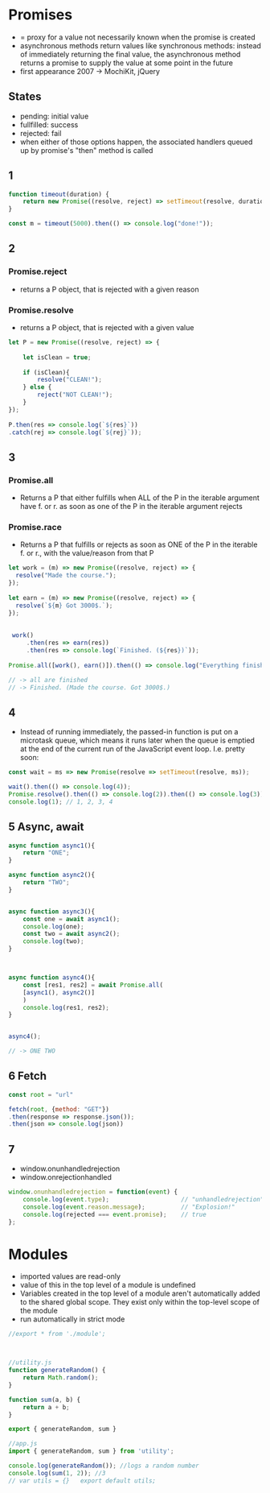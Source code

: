 # Promises

* = proxy for a value not necessarily known when the promise is created
* asynchronous methods return values like synchronous methods: instead of immediately returning the final value, the asynchronous method returns a promise to supply the value at some point in the future
* first appearance 2007 ->  MochiKit, jQuery

## States
* pending: initial value
* fullfilled: success
* rejected: fail
* when either of those options happen, the associated handlers queued up by promise's "then" method is called

## 1

```javascript 
function timeout(duration) {
    return new Promise((resolve, reject) => setTimeout(resolve, duration));
}

const m = timeout(5000).then(() => console.log("done!"));
```
## 2
### Promise.reject
* returns a P object, that is rejected with a given reason

### Promise.resolve
* returns a P object, that is rejected with a given value

```javascript
let P = new Promise((resolve, reject) => {
    
    let isClean = true;
    
    if (isClean){
        resolve("CLEAN!");
    } else {
        reject("NOT CLEAN!");
    }
});
    
P.then(res => console.log(`${res}`))
.catch(rej => console.log(`${rej}`));
   ``` 
## 3
### Promise.all
* Returns a P that either fulfills when ALL of the P in the iterable argument have f. or r. as soon as one of the P in the iterable argument rejects
### Promise.race
* Returns a P that fulfills or rejects as soon as ONE of the P in the iterable f. or r., with the value/reason from that P
```javascript
let work = (m) => new Promise((resolve, reject) => {
  resolve("Made the course.");  
});
 
let earn = (m) => new Promise((resolve, reject) => {
  resolve(`${m} Got 3000$.`);  
});
    
    
 work()
     .then(res => earn(res))
     .then(res => console.log(`Finished. (${res})`));
  
Promise.all([work(), earn()]).then(() => console.log("Everything finished."));

// -> all are finished
// -> Finished. (Made the course. Got 3000$.)
```
## 4
* Instead of running immediately, the passed-in function is put on a 
microtask queue, which means it runs later when the queue is emptied at
the end of the current run of the JavaScript event loop. I.e. pretty soon:
```javascript
const wait = ms => new Promise(resolve => setTimeout(resolve, ms));

wait().then(() => console.log(4));
Promise.resolve().then(() => console.log(2)).then(() => console.log(3));
console.log(1); // 1, 2, 3, 4
```


## 5 Async, await
```javascript
async function async1(){
    return "ONE";
}

async function async2(){
    return "TWO";
}


async function async3(){
    const one = await async1();
    console.log(one);
    const two = await async2();
    console.log(two);
}



async function async4(){
    const [res1, res2] = await Promise.all(
    [async1(), async2()]
    )
    console.log(res1, res2);
}


async4();

// -> ONE TWO
```

## 6 Fetch

```javascript
const root = "url"

fetch(root, {method: "GET"})
.then(response => response.json());
.then(json => console.log(json))
```

## 7
* window.onunhandledrejection
* window.onrejectionhandled
```javascript
window.onunhandledrejection = function(event) {
    console.log(event.type);                    // "unhandledrejection"
    console.log(event.reason.message);          // "Explosion!"
    console.log(rejected === event.promise);    // true
};
```

# Modules
* imported values are read-only
* value of this in the top level of a module is undefined
* Variables created in the top level of a module aren't automatically added to the shared global scope. They exist only within the top-level scope of the module
* run automatically in strict mode


```javascript
//export * from './module';



//utility.js
function generateRandom() {
    return Math.random();
}

function sum(a, b) {
    return a + b;
}

export { generateRandom, sum }

//app.js
import { generateRandom, sum } from 'utility';

console.log(generateRandom()); //logs a random number
console.log(sum(1, 2)); //3
// var utils = {}   export default utils;

